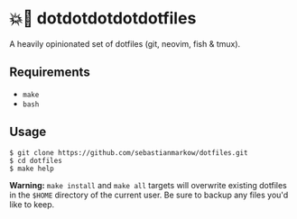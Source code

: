 # 💥🔫 dotdotdotdotdotfiles

A heavily opinionated set of dotfiles (git, neovim, fish & tmux).

## Requirements

* `make`
* `bash`

## Usage

    $ git clone https://github.com/sebastianmarkow/dotfiles.git
    $ cd dotfiles
    $ make help

**Warning:** `make install` and `make all` targets will overwrite existing
dotfiles in the `$HOME` directory of the current user. Be sure to backup any
files you'd like to keep.
